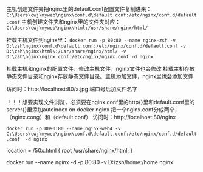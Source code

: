 
主机创建文件夹把nginx里的default.conf配置文件复制进来：
`C:\Users\cwj\myweb\nginx\conf.d\default.conf:/etc/nginx/conf.d/default.conf`
主机创建文件夹和nginx里的文件夹对应：
	`C:\Users\cwj\myweb\nginx\html:/usr/share/nginx/html/`

挂载主机文件到nginx里：
`docker run -p 80:80 --name nginx-zsh -v D:\zsh\nginx\conf.d\default.conf:/etc/nginx/conf.d/default.conf -v D:\zsh\nginx\html\:/usr/share/nginx/html/ -v D:\zsh\nginx\nginx.conf:/etc/nginx/nginx.conf -d nginx`

挂载主机和nginx的配置文件，修改主机文件，nginx文件也会修改
挂载主机存放静态文件目录和nginx存放静态文件目录。主机添加文件，nginx里也会添加文件

访问时：http://localhost:80/a.jpg
端口号后加文件名字



！！！想要实现文件浏览，必须要在nginx.conf里的http{}里和default.conf里的server{}里添加autoindex on
		docker nginx 把一个nginx.conf分成两个，
		（nginx.cong）和（default.conf）
		访问时：http://localhost:80/nginx


`docker run -p 8090:80 --name nginx-web4 -v C:\Users\cwj\myweb\nginx\conf.d\default.conf:/etc/nginx/conf.d/default.conf  -d nginx`


location = /50x.html {
        root   /usr/share/nginx/html;
    }

docker run --name nginx -d -p 80:80 -v D:/zsh/home:/home nginx